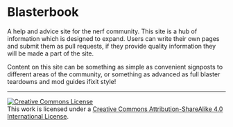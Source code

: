# Blasterbook
A help and advice site for the nerf community.
This site is a hub of information which is designed to expand. Users can write their own pages and submit them as pull requests, if they provide quality information they will be made a part of the site.

Content on this site can be something as simple as convenient signposts to different areas of the community, or something as advanced as full blaster teardowns and mod guides ifixit style!
<br>
___
<a rel="license" href="http://creativecommons.org/licenses/by-sa/4.0/"><img alt="Creative Commons License" style="border-width:0" src="https://i.creativecommons.org/l/by-sa/4.0/88x31.png" /></a><br />This work is licensed under a <a rel="license" href="http://creativecommons.org/licenses/by-sa/4.0/">Creative Commons Attribution-ShareAlike 4.0 International License</a>.
